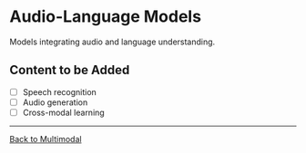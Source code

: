 # Audio-Language Models

Models integrating audio and language understanding.

## Content to be Added
- [ ] Speech recognition
- [ ] Audio generation
- [ ] Cross-modal learning

---

[Back to Multimodal](../README.md)
